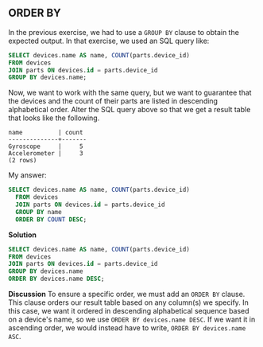 ## ORDER BY

In the previous exercise, we had to use a `GROUP BY` clause to obtain the expected output. In that exercise, we used an SQL query like:

```sql
SELECT devices.name AS name, COUNT(parts.device_id)
FROM devices
JOIN parts ON devices.id = parts.device_id
GROUP BY devices.name;
```

Now, we want to work with the same query, but we want to guarantee that the devices and the count of their parts are listed in descending alphabetical order. Alter the SQL query above so that we get a result table that looks like the following.

```plaintext
name          | count
--------------+-------
Gyroscope     |     5
Accelerometer |     3
(2 rows)
```


My answer:
```sql
SELECT devices.name AS name, COUNT(parts.device_id)
  FROM devices
  JOIN parts ON devices.id = parts.device_id
  GROUP BY name
  ORDER BY COUNT DESC;
```


**Solution**
```sql
SELECT devices.name AS name, COUNT(parts.device_id)
FROM devices
JOIN parts ON devices.id = parts.device_id
GROUP BY devices.name
ORDER BY devices.name DESC;
```


**Discussion**
To ensure a specific order, we must add an `ORDER BY` clause. This clause orders our result table based on any column(s) we specify. In this case, we want it ordered in descending alphabetical sequence based on a device's name, so we use `ORDER BY devices.name DESC`. If we want it in ascending order, we would instead have to write, `ORDER BY devices.name ASC`.

